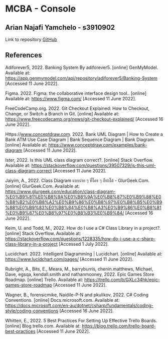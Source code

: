 # MCBA - Console

## Arian Najafi Yamchelo - s3910902
Link to repository [GitHub](https://github.com/rmit-wdt-sp2-2022/s3910902-a1)


## References

Adiforever5, 2022. Banking System By adiforever5. [online] GenMyModel. Available at: <https://app.genmymodel.com/api/repository/adiforever5/Banking-System> [Accessed 11 June 2022].

Figma. 2022. Figma: the collaborative interface design tool.. [online] Available at: <https://www.figma.com/> [Accessed 11 June 2022].

FreeCodeCamp.org. 2022. Git Checkout Explained: How to Checkout, Change, or Switch a Branch in Git. [online] Available at: <https://www.freecodecamp.org/news/git-checkout-explained/> [Accessed 16 June 2022].

Https://www.conceptdraw.com. 2022. Bank UML Diagram | How to Create a Bank ATM Use Case Diagram | Bank Sequence Diagram | Bank Diagram. [online] Available at: <https://www.conceptdraw.com/examples/bank-diagram> [Accessed 11 June 2022].

Ister, 2022. Is this UML class diagram correct?. [online] Stack Overflow. Available at: <https://stackoverflow.com/questions/39507329/is-this-uml-class-diagram-correct> [Accessed 11 June 2022].

Jaiyim, A., 2022. Class Diagram แบบง่าย ๆ ที่ใคร ๆ ก็ทำได้ - GlurGeek.Com. [online] GlurGeek.Com. Available at: <https://www.glurgeek.com/education/class-diagram-%E0%B9%81%E0%B8%9A%E0%B8%9A%E0%B8%87%E0%B9%88%E0%B8%B2%E0%B8%A2%E0%B9%86%E0%B8%97%E0%B8%B5%E0%B9%88%E0%B9%83%E0%B8%84%E0%B8%A3%E0%B9%86%E0%B8%81%E0%B9%87%E0%B8%97%E0%B8%B3%E0%B9%84/> [Accessed 16 June 2022].

Keim, U. and Todd, M., 2022. How do I use a C# Class Library in a project?. [online] Stack Overflow. Available at: <https://stackoverflow.com/questions/1228335/how-do-i-use-a-c-sharp-class-library-in-a-project> [Accessed 1 July 2022].

Lucidchart. 2022. Intelligent Diagramming | Lucidchart. [online] Available at: <https://www.lucidchart.com/pages/> [Accessed 11 June 2022].

Rubright, A., Bits, E., Meara, M., barryburris, chenin.matthews, Michael, Dave, egsqa, kendall.smith and nathanmooney, 2022. Epic Games Store Roadmap. [online] Trello. Available at: <https://trello.com/b/GXLc34hk/epic-games-store-roadmap> [Accessed 11 June 2022].

Wagner, B., forensicmike, Naidile-P-N and pkulikov, 2022. C# Coding Conventions. [online] Docs.microsoft.com. Available at: <https://docs.microsoft.com/en-au/dotnet/csharp/fundamentals/coding-style/coding-conventions> [Accessed 16 June 2022].

Whitten, E., 2022. 5 Best Practices For Setting Up Effective Trello Boards. [online] Blog.trello.com. Available at: <https://blog.trello.com/trello-board-best-practices> [Accessed 11 June 2022].






